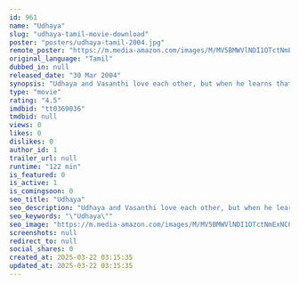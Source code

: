 ```yaml
---
id: 961
name: "Udhaya"
slug: "udhaya-tamil-movie-download"
poster: "posters/udhaya-tamil-2004.jpg"
remote_poster: "https://m.media-amazon.com/images/M/MV5BMWVlNDI1OTctNmExNC00MThkLTk2NzktNzQyODIxZDE2YjA1XkEyXkFqcGc@._V1_SX300.jpg"
original_language: "Tamil"
dubbed_in: null
released_date: "30 Mar 2004"
synopsis: "Udhaya and Vasanthi love each other, but when he learns that she is engaged to another, he moves to another city. Here he is framed for a crime; Vasanthi finds out and sets out to prove his innocence."
type: "movie"
rating: "4.5"
imdbid: "tt0369036"
tmdbid: null
views: 0
likes: 0
dislikes: 0
author_id: 1
trailer_url: null
runtime: "122 min"
is_featured: 0
is_active: 1
is_comingsoon: 0
seo_title: "Udhaya"
seo_description: "Udhaya and Vasanthi love each other, but when he learns that she is engaged to another, he moves to another city. Here he is framed for a crime; Vasanthi finds out and sets out to prove his innocence."
seo_keywords: "\"Udhaya\""
seo_image: "https://m.media-amazon.com/images/M/MV5BMWVlNDI1OTctNmExNC00MThkLTk2NzktNzQyODIxZDE2YjA1XkEyXkFqcGc@._V1_SX300.jpg"
screenshots: null
redirect_to: null
social_shares: 0
created_at: 2025-03-22 03:15:35
updated_at: 2025-03-22 03:15:35
---
```



